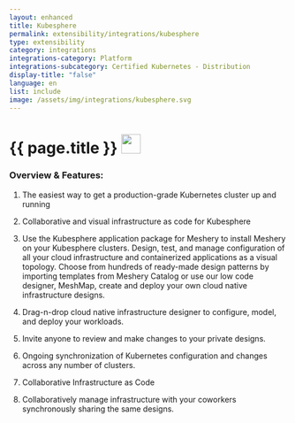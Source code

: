 ```yaml
---
layout: enhanced
title: Kubesphere
permalink: extensibility/integrations/kubesphere
type: extensibility
category: integrations
integrations-category: Platform
integrations-subcategory: Certified Kubernetes - Distribution
display-title: "false"
language: en
list: include
image: /assets/img/integrations/kubesphere.svg
---
```


<h1>{{ page.title }} <img src="{{ page.image }}" style="width: 35px; height: 35px;" /></h1>


<!-- This needs replaced with the Category property, not the sub-category.
 #### About: The easiest way to get a production-grade Kubernetes cluster up and running -->

### Overview & Features:

1. The easiest way to get a production-grade Kubernetes cluster up and running

2. Collaborative and visual infrastructure as code for Kubesphere

4. 
    Use the Kubesphere application package for Meshery to install Meshery on your Kubesphere clusters. Design, test, and manage configuration of all your cloud infrastructure and containerized applications as a visual topology. Choose from hundreds of ready-made design patterns by importing templates from Meshery Catalog or use our low code designer, MeshMap, create and deploy your own cloud native infrastructure designs.



5. Drag-n-drop cloud native infrastructure designer to configure, model, and deploy your workloads.

6. Invite anyone to review and make changes to your private designs.

7. Ongoing synchronization of Kubernetes configuration and changes across any number of clusters.

8. Collaborative Infrastructure as Code

9. Collaboratively manage infrastructure with your coworkers synchronously sharing the same designs.

